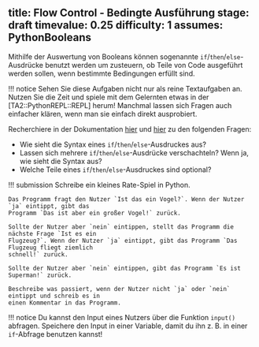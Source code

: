 title: Flow Control - Bedingte Ausführung
stage: draft
timevalue: 0.25
difficulty: 1
assumes: PythonBooleans
---
Mithilfe der Auswertung von Booleans können sogenannte `if`/`then`/`else`-Ausdrücke benutzt werden
um zusteuern, ob Teile von Code ausgeführt werden sollen, wenn bestimmte Bedingungen erfüllt sind.

!!! notice 
    Sehen Sie diese Aufgaben nicht nur als reine Textaufgaben an. Nutzen Sie die Zeit und spiele mit
    dem Gelernten etwas in der [TA2::PythonREPL::REPL] herum! Manchmal lassen sich Fragen auch
    einfacher klären, wenn man sie einfach direkt ausprobiert.

Recherchiere in der Dokumentation 
[hier](https://docs.python.org/3.8/reference/compound_stmts.html#the-if-statement) und
[hier](https://docs.python.org/3.8/tutorial/controlflow.html#if-statements) zu den
folgenden Fragen:

  -  Wie sieht die Syntax eines `if`/`then`/`else`-Ausdruckes aus? 
  -  Lassen sich mehrere `if`/`then`/`else`-Ausdrücke verschachteln? Wenn ja, wie sieht die Syntax
     aus?
  -  Welche Teile eines `if`/`then`/`else`-Ausdruckes sind optional?

!!! submission
    Schreibe ein kleines Rate-Spiel in Python. 

    Das Programm fragt den Nutzer `Ist das ein Vogel?`. Wenn der Nutzer `ja` eintippt, gibt das 
    Programm `Das ist aber ein großer Vogel!` zurück.

    Sollte der Nutzer aber `nein` eintippen, stellt das Programm die nächste Frage `Ist es ein
    Flugzeug?`. Wenn der Nutzer `ja` eintippt, gibt das Programm `Das Flugzeug fliegt ziemlich
    schnell!` zurück. 

    Sollte der Nutzer aber `nein` eintippen, gibt das Programm `Es ist Superman!` zurück.

    Beschreibe was passiert, wenn der Nutzer nicht `ja` oder `nein` eintippt und schreib es in
    einen Kommentar in das Programm.

!!! notice
    Du kannst den Input eines Nutzers über die Funktion `input()` abfragen. Speichere den Input in
    einer Variable, damit du ihn z. B. in einer `if`-Abfrage benutzen kannst!